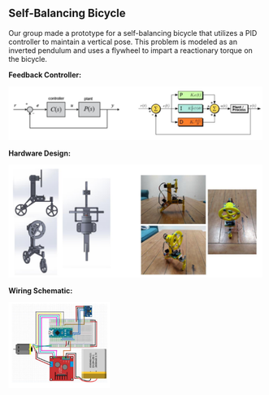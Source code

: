 Self-Balancing Bicycle
---
Our group made a prototype for a self-balancing bicycle that utilizes a PID controller to maintain a vertical pose. This problem is modeled as an inverted pendulum and uses a flywheel to impart a reactionary torque on the bicycle.

**Feedback Controller:**

<img src="pics/FeedbackController.PNG" width="500">

**Hardware Design:**

<img src="pics/HardwareDesign.PNG" width="500">

**Wiring Schematic:**

<img src="pics/WiringSchematic.PNG" width="200">
